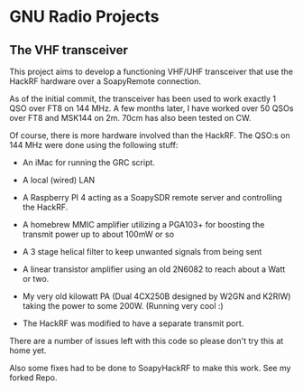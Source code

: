 # GNU Radio Projects

## The VHF transceiver

This project aims to develop a functioning VHF/UHF transceiver that use the HackRF hardware over a SoapyRemote connection.

As of the initial commit, the transceiver has been used to work exactly 1 QSO over FT8 on 144 MHz. A few months later, I have worked
over 50 QSOs over FT8 and MSK144 on 2m. 70cm has also been tested on CW. 

Of course, there is more hardware involved than the HackRF. The QSO:s on 144 MHz were done using the following stuff:

* An iMac for running the GRC script.

* A local (wired) LAN

* A Raspberry PI 4 acting as a SoapySDR remote server and controlling the HackRF.

* A homebrew MMIC amplifier utilizing a PGA103+ for boosting the transmit power up to about 100mW or so

* A 3 stage helical filter to keep unwanted signals from being sent

* A linear transistor amplifier using an old 2N6082 to reach about a Watt or two.

* My very old kilowatt PA (Dual 4CX250B designed by W2GN and K2RIW) taking the power to some 200W. (Running very cool :)

* The HackRF was modified to have a separate transmit port.

There are a number of issues left with this code so please don't try this at home yet.

Also some fixes had to be done to SoapyHackRF to make this work. See my forked Repo.


